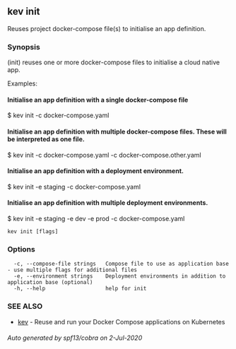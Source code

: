 ## kev init

Reuses project docker-compose file(s) to initialise an app definition.

### Synopsis

(init) reuses one or more docker-compose files to initialise a cloud native app.

Examples:

  #### Initialise an app definition with a single docker-compose file
  $ kev init -c docker-compose.yaml

  #### Initialise an app definition with multiple docker-compose files. These will be interpreted as one file.
  $ kev init -c docker-compose.yaml -c docker-compose.other.yaml

  #### Initialise an app definition with a deployment environment.
  $ kev init -e staging -c docker-compose.yaml

  #### Initialise an app definition with multiple deployment environments.
  $ kev init -e staging -e dev -e prod -c docker-compose.yaml

```
kev init [flags]
```

### Options

```
  -c, --compose-file strings   Compose file to use as application base - use multiple flags for additional files
  -e, --environment strings    Deployment environments in addition to application base (optional) 
  -h, --help                   help for init
```

### SEE ALSO

* [kev](kev.md)	 - Reuse and run your Docker Compose applications on Kubernetes

###### Auto generated by spf13/cobra on 2-Jul-2020
